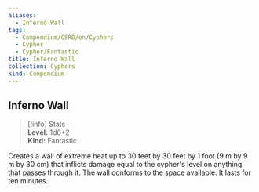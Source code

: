 ```yaml
---
aliases:
  - Inferno Wall
tags:
  - Compendium/CSRD/en/Cyphers
  - Cypher
  - Cypher/Fantastic
title: Inferno Wall
collection: Cyphers
kind: Compendium
---
```

## Inferno Wall  
>[!info] Stats  
> **Level:** 1d6+2  
> **Kind:** Fantastic
  
Creates a wall of extreme heat up to 30 feet by 30 feet by 1 foot (9 m by 9 m by 30 cm) that inflicts damage equal to the cypher's level on anything that passes through it. The wall conforms to the space available. It lasts for ten minutes.